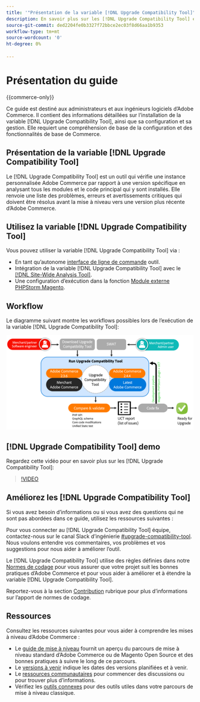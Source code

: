 ```yaml
---
title: '"Présentation de la variable [!DNL Upgrade Compatibility Tool]"'
description: En savoir plus sur les [!DNL Upgrade Compatibility Tool] et comment cela peut vous aider dans votre projet Adobe Commerce.
source-git-commit: ded2204fe0b3327f72bbce2ec03f8d66aa1b9353
workflow-type: tm+mt
source-wordcount: '0'
ht-degree: 0%

---
```



# Présentation du guide

{{commerce-only}}

Ce guide est destiné aux administrateurs et aux ingénieurs logiciels d’Adobe Commerce. Il contient des informations détaillées sur l’installation de la variable [!DNL Upgrade Compatibility Tool], ainsi que sa configuration et sa gestion. Elle requiert une compréhension de base de la configuration et des fonctionnalités de base de Commerce.

## Présentation de la variable [!DNL Upgrade Compatibility Tool]

Le [!DNL Upgrade Compatibility Tool] est un outil qui vérifie une instance personnalisée Adobe Commerce par rapport à une version spécifique en analysant tous les modules et le code principal qui y sont installés. Elle renvoie une liste des problèmes, erreurs et avertissements critiques qui doivent être résolus avant la mise à niveau vers une version plus récente d’Adobe Commerce.

## Utilisez la variable [!DNL Upgrade Compatibility Tool]

Vous pouvez utiliser la variable [!DNL Upgrade Compatibility Tool] via :

- En tant qu’autonome [interface de ligne de commande](../upgrade-compatibility-tool/run.md) outil.
- Intégration de la variable [!DNL Upgrade Compatibility Tool] avec le [[!DNL Site-Wide Analysis Tool]](../upgrade-compatibility-tool/integrate-analysis-tool.md).
- Une configuration d’exécution dans la fonction [Module externe PHPStorm Magento](../upgrade-compatibility-tool/run-configuration-phpstorm-plugin.md).

## Workflow

Le diagramme suivant montre les workflows possibles lors de l’exécution de la variable [!DNL Upgrade Compatibility Tool]:

![[!DNL Upgrade Compatibility Tool] Diagramme](../../assets/upgrade-guide/uct-diagram-v5.png)

## [!DNL Upgrade Compatibility Tool] demo

Regardez cette vidéo pour en savoir plus sur les [!DNL Upgrade Compatibility Tool]:

>[!VIDEO](https://video.tv.adobe.com/v/341245?quality=12)

## Améliorez les [!DNL Upgrade Compatibility Tool]

Si vous avez besoin d’informations ou si vous avez des questions qui ne sont pas abordées dans ce guide, utilisez les ressources suivantes :

Pour vous connecter au [!DNL Upgrade Compatibility Tool] équipe, contactez-nous sur le canal Slack d’ingénierie [#upgrade-compatibility-tool](https://magentocommeng.slack.com/archives/C019Y143U9F). Nous voulons entendre vos commentaires, vos problèmes et vos suggestions pour nous aider à améliorer l’outil.

Le [!DNL Upgrade Compatibility Tool] utilise des règles définies dans notre [Normes de codage](https://devdocs.magento.com/guides/v2.4/coding-standards/bk-coding-standards.html) pour vous assurer que votre projet suit les bonnes pratiques d’Adobe Commerce et pour vous aider à améliorer et à étendre la variable [!DNL Upgrade Compatibility Tool].

Reportez-vous à la section [Contribution](https://devdocs.magento.com/guides/v2.4/coding-standards/contributing.html) rubrique pour plus d’informations sur l’apport de normes de codage.

## Ressources

Consultez les ressources suivantes pour vous aider à comprendre les mises à niveau d’Adobe Commerce :

- Le [guide de mise à niveau](https://experienceleague.adobe.com/docs/commerce-operations/upgrade-guide/overview.html) fournit un aperçu du parcours de mise à niveau standard d’Adobe Commerce ou de Magento Open Source et des bonnes pratiques à suivre le long de ce parcours.
- Le [versions à venir](https://devdocs.magento.com/release/) indique les dates des versions planifiées et à venir.
- Le [ressources communautaires](https://developer.adobe.com/commerce/contributor/community/) pour commencer des discussions ou pour trouver plus d’informations.
- Vérifiez les [outils connexes](../upgrade-compatibility-tool/related-tools.md) pour des outils utiles dans votre parcours de mise à niveau classique.
